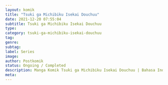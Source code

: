 ```yaml
---
layout: komik
title: "Tsuki ga Michibiku Isekai Douchuu"
date: 2021-12-20 07:55:04
subtitle: Tsuki ga Michibiku Isekai Douchuu
type: 
category: tsuki-ga-michibiku-isekai-douchuu
tag: 
genre: 
subtag: 
label: Series
image: 
author: Postkomik
status: Ongoing / Completed
description: Manga Komik Tsuki ga Michibiku Isekai Douchuu | Bahasa Indonesia
meta: 
---
```

